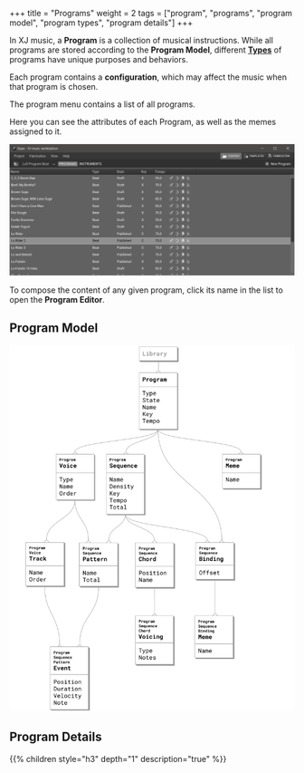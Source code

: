 +++
title = "Programs"
weight = 2
tags = ["program", "programs", "program model", "program types", "program details"]
+++

In XJ music, a **Program** is a collection of musical instructions. While all programs are stored according to the **Program Model**, different [**Types**](/making-xj-music/programs/Types%20of%20Programs/) of programs have unique purposes and behaviors.

Each program contains a **configuration**, which may affect the music when that program is chosen.

The program menu contains a list of all programs.

Here you can see the attributes of each Program, as well as the memes assigned to it.

![Programs](programs.png)

To compose the content of any given program,
click its name in the list to open the **Program Editor**.

## Program Model

![XJ music Program Entity Model](xj-music-program-entity-model.png)


## Program Details

{{% children style="h3" depth="1" description="true" %}}

